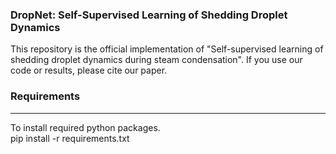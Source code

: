 ### DropNet: Self-Supervised Learning of Shedding Droplet Dynamics
This repository is the official implementation of "Self-supervised learning of shedding droplet dynamics during steam condensation".
If you use our code or results, please cite our paper.
### Requirements
---
To install required python packages.  
pip install -r requirements.txt
